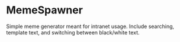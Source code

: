 # MemeSpawner
Simple meme generator meant for intranet usage. Include searching, template text, and switching between black/white text.
